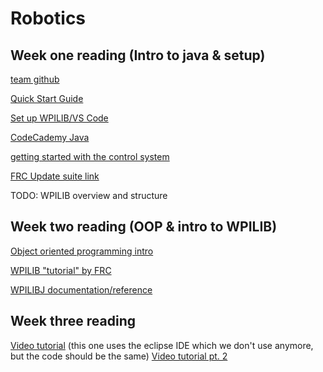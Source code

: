 # Robotics
## Week one reading (Intro to java & setup)

[team github](https://github.com/FRC3407)

[Quick Start Guide](https://gist.github.com/keltono/cebfbbba6dc60ddd800ec1d27ff6fb24)

[Set up WPILIB/VS Code](http://wpilib.screenstepslive.com/s/currentCS/m/79833)

[CodeCademy Java](https://www.codecademy.com/learn/learn-java)

[getting started with the control system](https://wpilib.screenstepslive.com/s/currentCS/m/getting_started/c/86641)

[FRC Update suite link](https://wpilib.screenstepslive.com/s/currentCS/m/getting_started/l/599670-installing-the-frc-update-suite-all-languages)

TODO: WPILIB overview and structure 

## Week two reading (OOP & intro to WPILIB) 
[Object oriented programming intro](https://goo.gl/mK4zRZ)

[WPILIB "tutorial" by FRC](https://wpilib.screenstepslive.com/s/currentCS/m/java)

[WPILIBJ documentation/reference](http://first.wpi.edu/FRC/roborio/release/docs/java/)
## Week three reading

[Video tutorial](https://www.youtube.com/watch?v=t-otjytqzCw) (this one uses the eclipse IDE which we don't use anymore, but the code should be the same)
[Video tutorial pt. 2](https://www.youtube.com/watch?v=WO-FAKuhpNs)
